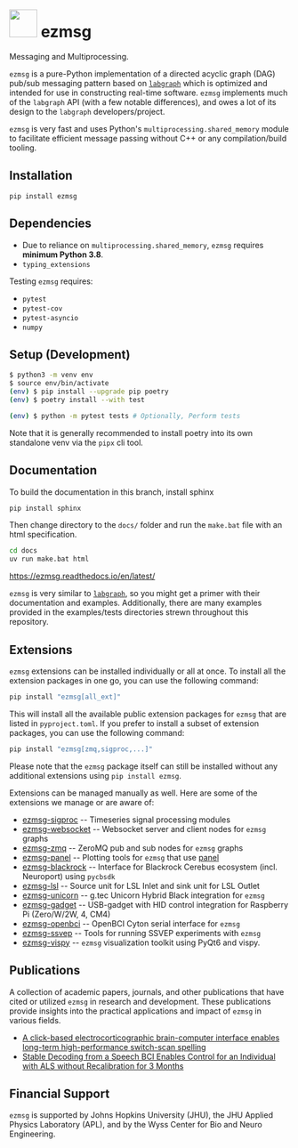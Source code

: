 # <img src="https://raw.githubusercontent.com/iscoe/ezmsg/main/docs/source/logo.png" width="50"/> ezmsg

Messaging and Multiprocessing.

`ezmsg` is a pure-Python implementation of a directed acyclic graph (DAG) pub/sub messaging pattern based on [`labgraph`](https://github.com/facebookresearch/labgraph) which is optimized and intended for use in constructing real-time software. `ezmsg` implements much of the `labgraph` API (with a few notable differences), and owes a lot of its design to the `labgraph` developers/project.

`ezmsg` is very fast and uses Python's `multiprocessing.shared_memory` module to facilitate efficient message passing without C++ or any compilation/build tooling.

## Installation

`pip install ezmsg`

## Dependencies

- Due to reliance on `multiprocessing.shared_memory`, `ezmsg` requires **minimum Python 3.8**.
- `typing_extensions`

Testing `ezmsg` requires:

- `pytest`
- `pytest-cov`
- `pytest-asyncio`
- `numpy`

## Setup (Development)

```bash
$ python3 -m venv env
$ source env/bin/activate
(env) $ pip install --upgrade pip poetry
(env) $ poetry install --with test

(env) $ python -m pytest tests # Optionally, Perform tests
```

Note that it is generally recommended to install poetry into its own standalone venv via the `pipx` cli tool.

## Documentation

To build the documentation in this branch, install sphinx

```bash
pip install sphinx
```

Then change directory to the `docs/` folder and run the `make.bat` file with an html specification.

```bash
cd docs
uv run make.bat html
```

https://ezmsg.readthedocs.io/en/latest/

`ezmsg` is very similar to [`labgraph`](https://www.github.com/facebookresearch/labgraph), so you might get a primer with their documentation and examples. Additionally, there are many examples provided in the examples/tests directories strewn throughout this repository.

## Extensions

`ezmsg` extensions can be installed individually or all at once. To install all the extension packages in one go, you can use the following command:

```bash
pip install "ezmsg[all_ext]"
```

This will install all the available public extension packages for `ezmsg` that are listed in `pyproject.toml`.
If you prefer to install a subset of extension packages, you can use the following command:

```bash
pip install "ezmsg[zmq,sigproc,...]"
```

Please note that the `ezmsg` package itself can still be installed without any additional extensions using `pip install ezmsg`.

Extensions can be managed manually as well. Here are some of the extensions we manage or are aware of:

- [ezmsg-sigproc](https://github.com/ezmsg-org/ezmsg-sigproc) -- Timeseries signal processing modules
- [ezmsg-websocket](https://github.com/ezmsg-org/ezmsg-websocket) -- Websocket server and client nodes for `ezmsg` graphs
- [ezmsg-zmq](https://github.com/ezmsg-org/ezmsg-zmq) -- ZeroMQ pub and sub nodes for `ezmsg` graphs
- [ezmsg-panel](https://github.com/griffinmilsap/ezmsg-panel) -- Plotting tools for `ezmsg` that use [panel](https://github.com/holoviz/panel)
- [ezmsg-blackrock](https://github.com/griffinmilsap/ezmsg-blackrock) -- Interface for Blackrock Cerebus ecosystem (incl. Neuroport) using `pycbsdk`
- [ezmsg-lsl](https://github.com/ezmsg-org/ezmsg-lsl) -- Source unit for LSL Inlet and sink unit for LSL Outlet
- [ezmsg-unicorn](https://github.com/griffinmilsap/ezmsg-unicorn) -- g.tec Unicorn Hybrid Black integration for `ezmsg`
- [ezmsg-gadget](https://github.com/griffinmilsap/ezmsg-gadget) -- USB-gadget with HID control integration for Raspberry Pi (Zero/W/2W, 4, CM4)
- [ezmsg-openbci](https://github.com/griffinmilsap/ezmsg-openbci) -- OpenBCI Cyton serial interface for `ezmsg`
- [ezmsg-ssvep](https://github.com/griffinmilsap/ezmsg-ssvep) -- Tools for running SSVEP experiments with `ezmsg`
- [ezmsg-vispy](https://github.com/pperanich/ezmsg-vispy) -- `ezmsg` visualization toolkit using PyQt6 and vispy.

## Publications

A collection of academic papers, journals, and other publications that have cited or utilized `ezmsg` in research and development.
These publications provide insights into the practical applications and impact of `ezmsg` in various fields.

- [A click-based electrocorticographic brain-computer interface enables long-term high-performance switch-scan spelling](https://doi.org/10.21203/rs.3.rs-3158792/v1)
- [Stable Decoding from a Speech BCI Enables Control for an Individual with ALS without Recalibration for 3 Months](https://doi.org/10.1002/advs.202304853)
 
## Financial Support

`ezmsg` is supported by Johns Hopkins University (JHU), the JHU Applied Physics Laboratory (APL), and by the Wyss Center for Bio and Neuro Engineering.
